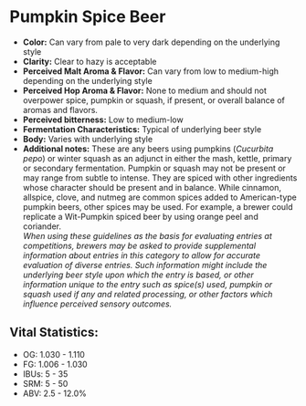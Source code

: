 # Pumpkin Spice Beer

- **Color:** Can vary from pale to very dark depending on the underlying style
- **Clarity:** Clear to hazy is acceptable
- **Perceived Malt Aroma & Flavor:** Can vary from low to medium-high depending on the underlying style
- **Perceived Hop Aroma & Flavor:** None to medium and should not overpower spice, pumpkin or squash, if present, or overall balance of aromas and flavors.
- **Perceived bitterness:** Low to medium-low
- **Fermentation Characteristics:** Typical of underlying beer style
- **Body:** Varies with underlying style
- **Additional notes:** These are any beers using pumpkins (_Cucurbita pepo_) or winter squash as an adjunct in either the mash, kettle, primary or secondary fermentation. Pumpkin or squash may not be present or may range from subtle to intense. They are spiced with other ingredients whose character should be present and in balance. While cinnamon, allspice, clove, and nutmeg are common spices added to American-type pumpkin beers, other spices may be used. For example, a brewer could replicate a Wit-Pumpkin spiced beer by using orange peel and coriander. <br/>
_When using these guidelines as the basis for evaluating entries at competitions, brewers may be asked to provide supplemental information about entries in this category to allow for accurate evaluation of diverse entries. Such information might include the underlying beer style upon which the entry is based, or other information unique to the entry such as spice(s) used, pumpkin or squash used if any and related processing, or other factors which influence perceived sensory outcomes._

## Vital Statistics:

- OG: 1.030 - 1.110
- FG: 1.006 - 1.030
- IBUs: 5 - 35
- SRM: 5 - 50
- ABV: 2.5 - 12.0%
